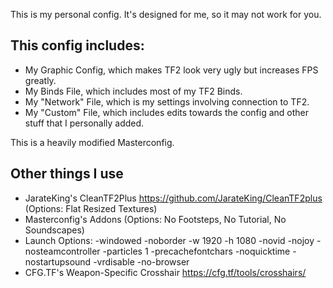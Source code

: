 This is my personal config. It's designed for me, so it may not work for you.

## This config includes:
-  My Graphic Config, which makes TF2 look very ugly but increases FPS greatly.
-  My Binds File, which includes most of my TF2 Binds.
-  My "Network" File, which is my settings involving connection to TF2.
-  My "Custom" File, which includes edits towards the config and other stuff that I personally added.
	
This is a heavily modified Masterconfig.

## Other things I use

- JarateKing's CleanTF2Plus https://github.com/JarateKing/CleanTF2plus (Options: Flat Resized Textures)
- Masterconfig's Addons (Options: No Footsteps, No Tutorial, No Soundscapes)
- Launch Options: -windowed -noborder -w 1920 -h 1080 -novid -nojoy -nosteamcontroller -particles 1 -precachefontchars -noquicktime -nostartupsound -vrdisable -no-browser
- CFG.TF's Weapon-Specific Crosshair https://cfg.tf/tools/crosshairs/
